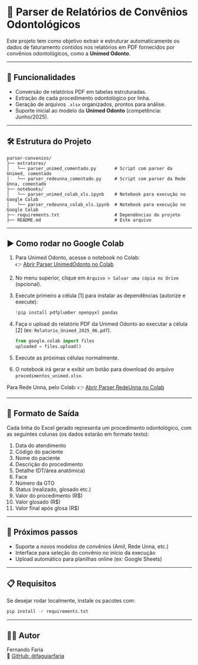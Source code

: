 # 🦷 Parser de Relatórios de Convênios Odontológicos

Este projeto tem como objetivo extrair e estruturar automaticamente os dados de faturamento contidos nos relatórios em PDF fornecidos por convênios odontológicos, como a **Unimed Odonto**.

---

## 📌 Funcionalidades

- Conversão de relatórios PDF em tabelas estruturadas.
- Extração de cada procedimento odontológico por linha.
- Geração de arquivos `.xlsx` organizados, prontos para análise.
- Suporte inicial ao modelo da **Unimed Odonto** (competência: Junho/2025).

---

## 🛠️ Estrutura do Projeto

```
parser-convenios/
├── extratores/
│   └── parser_unimed_comentado.py       # Script com parser da Unimed, comentado
│   └── parser_redeunna_comentado.py     # Script com parser da Rede Unna, comentado
├── notebooks/
│   └── parser_unimed_colab_xls.ipynb    # Notebook para execução no Google Colab
│   └── parser_redeunna_colab_xls.ipynb  # Notebook para execução no Google Colab
├── requirements.txt                     # Dependências do projeto
├── README.md                            # Este arquivo
```

---

## ▶️ Como rodar no Google Colab

1. Para Unimed Odonto, acesse o notebook no Colab:  
   👉 [Abrir Parser UnimedOdonto no Colab](https://colab.research.google.com/github/faguiarfaria/parser-convenios/blob/main/notebooks/parser_unimed_colab_xls.ipynb)

2. No menu superior, clique em `Arquivo > Salvar uma cópia no Drive` (opcional).

3. Execute primeiro a célula [1] para instalar as dependências (autorize e execute):
   ```python
   !pip install pdfplumber openpyxl pandas
   ```

4. Faça o upload do relatório PDF da Unimed Odonto ao executar a célula [2] (ex: `Relatorio_Unimed_2025_06.pdf`).
   ```python
   from google.colab import files
   uploaded = files.upload()
   ```

5. Execute as próximas células normalmente.

6. O notebook irá gerar e exibir um botão para download do arquivo `procedimentos_unimed.xlsx`.

Para Rede Unna, pelo Colab: 
   👉 [Abrir Parser RedeUnna no Colab](https://colab.research.google.com/github/faguiarfaria/parser-convenios/blob/main/notebooks/parser_redeunna_colab_xls.ipynb)


---

## 📄 Formato de Saída

Cada linha do Excel gerado representa um procedimento odontológico, com as seguintes colunas (os dados estarão em formato texto):

1. Data do atendimento  
2. Código do paciente  
3. Nome do paciente  
4. Descrição do procedimento  
5. Detalhe (DT/área anatômica)  
6. Face  
7. Número da GTO  
8. Status (realizado, glosado etc.)  
9. Valor do procedimento (R$)  
10. Valor glosado (R$)  
11. Valor final após glosa (R$)

---

## 🚧 Próximos passos

- Suporte a novos modelos de convênios (Amil, Rede Unna, etc.)
- Interface para seleção do convênio no início da execução
- Upload automático para planilhas online (ex: Google Sheets)

---

## 📋 Requisitos

Se desejar rodar localmente, instale os pacotes com:

```bash
pip install -r requirements.txt
```

---

## 👨‍💻 Autor

Fernando Faria  
🔗 [GitHub: @faguiarfaria](https://github.com/faguiarfaria)
